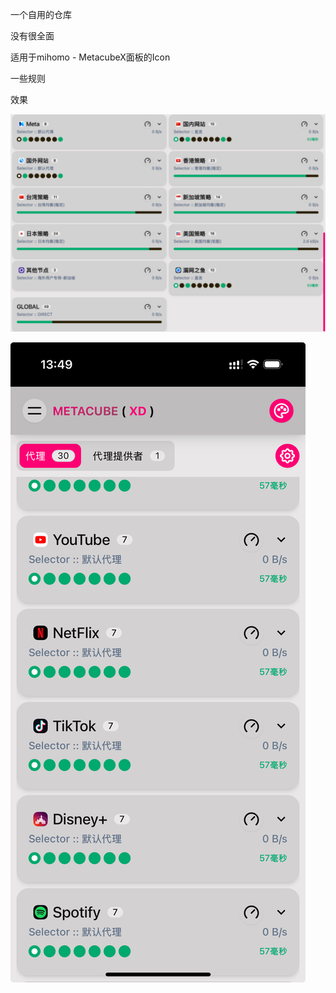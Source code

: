 一个自用的仓库

没有很全面

适用于mihomo - MetacubeX面板的Icon

一些规则

效果

![效果1](./Icon/Setop_1.png)

![效果2](./Icon/Setup_2.png)
